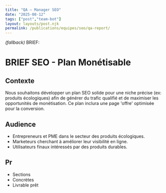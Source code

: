 ```yaml
---
title: "QA — Manager SEO"
date: "2025-08-12"
tags: ["post","team-bot"]
layout: layouts/post.njk
permalink: /publications/equipes/seo/qa-report/
---
```

*(fallback)* BRIEF:
# BRIEF SEO - Plan Monétisable

## Contexte
Nous souhaitons développer un plan SEO solide pour une niche précise (ex: produits écologiques) afin de générer du trafic qualifié et de maximiser les opportunités de monétisation. Ce plan inclura une page 'offre' optimisée pour la conversion.

## Audience
- Entrepreneurs et PME dans le secteur des produits écologiques.
- Marketeurs cherchant à améliorer leur visibilité en ligne.
- Utilisateurs finaux intéressés par des produits durables.

## Pr

- Sections
- Concrètes
- Livrable prêt